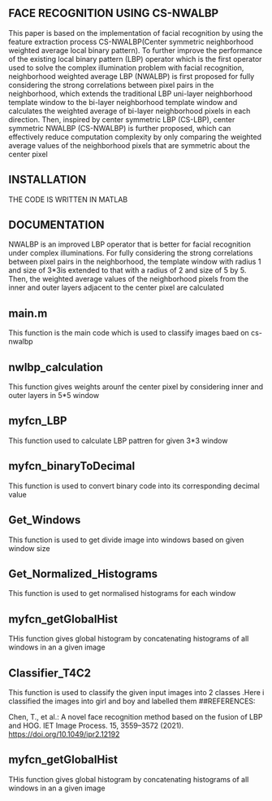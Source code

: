 
## FACE RECOGNITION USING CS-NWALBP 
This paper is based on the implementation of facial recognition by using the feature extraction process CS-NWALBP(Center symmetric neighborhood weighted average local binary pattern). To further improve the performance of the existing local binary pattern (LBP) operator which is the first operator used to solve the complex illumination problem with facial recognition, neighborhood weighted average LBP (NWALBP) is first proposed for fully considering the strong correlations between pixel pairs in the neighborhood, which extends the traditional LBP uni-layer neighborhood template window to the bi-layer neighborhood template window and calculates the weighted average of bi-layer neighborhood pixels in each direction. Then, inspired by
center symmetric LBP (CS-LBP), center symmetric NWALBP (CS-NWALBP) is further proposed, which can effectively reduce computation complexity by only comparing the
weighted average values of the neighborhood pixels that are symmetric about the center pixel

## INSTALLATION
THE CODE IS WRITTEN IN MATLAB
## DOCUMENTATION
NWALBP is an improved LBP operator that is better for facial recognition under complex illuminations. For fully considering the strong correlations between pixel pairs in the neighborhood, the template window with radius 1 and size of 3*3is extended to that with a radius of 2 and size of 5 by 5. Then, the weighted average values of the neighborhood pixels from the
inner and outer layers adjacent to the center pixel are calculated

## main.m
This function is the main code which is used to classify images baed on cs-nwalbp
## nwlbp_calculation
This function gives weights arounf the center pixel
by considering inner and outer layers in 5*5 window
## myfcn_LBP
This function used to calculate LBP pattren for given 3*3 window
## myfcn_binaryToDecimal
This function is used to convert binary code into its corresponding decimal value

## Get_Windows
This function is used to get divide image into windows based on given window size
##  Get_Normalized_Histograms
This function is used to get normalised histograms for each window
## myfcn_getGlobalHist
THis function gives global histogram by concatenating histograms of all windows in an a given image

## Classifier_T4C2
This function is used to classify the given input images into 2 classes .Here i classified the images into girl and boy and labelled them 
 ##REFERENCES:
 
 Chen, T., et al.: A novel face recognition method based on the fusion of LBP and HOG. IET Image Process. 15, 3559–3572 (2021). https://doi.org/10.1049/ipr2.12192

## myfcn_getGlobalHist
THis function gives global histogram by concatenating histograms of all windows in an a given image

